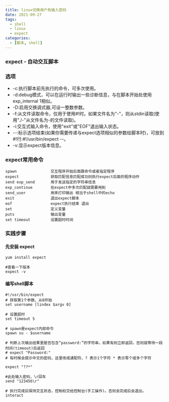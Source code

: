 ```yaml
---
title: linux切换用户免输入密码
date: 2021-09-27
tags: 
  - shell
  - linux
  - expect
categories:
  - [脚本, shell]
---
```



### expect - 自动交互脚本


### 选项
- -c:执行脚本前先执行的命令，可多次使用。
- -d:debug模式，可以在运行时输出一些诊断信息，与在脚本开始处使用exp_internal 1相似。
- -D:启用交换调式器,可设一整数参数。
- -f:从文件读取命令，仅用于使用#!时。如果文件名为"-"，则从stdin读取(使用"./-"从文件名为-的文件读取)。
- -i:交互式输入命令，使用"exit"或"EOF"退出输入状态。
- --:标示选项结束(如果你需要传递与expect选项相似的参数给脚本时)，可放到#!行:#!/usr/bin/expect --。
- -v:显示expect版本信息。
 
### expect常用命令
```
spawn               交互程序开始后面跟命令或者指定程序
expect              获取匹配信息匹配成功则执行expect后面的程序动作
send exp_send       用于发送指定的字符串信息
exp_continue        在expect中多次匹配就需要用到
send_user           用来打印输出 相当于shell中的echo
exit                退出expect脚本
eof                 expect执行结束 退出
set                 定义变量
puts                输出变量
set timeout         设置超时时间
```


### 实践步骤

#### 先安装 expect
```
yum install expect
 
#查看一下版本
expect -v
 ```
 
 
 
#### 编写shell脚本
 
 
 
 ```
#!/usr/bin/expect
# 获取第1个参数，从0开始
set username [lindex $argv 0]

# 设置超时
set timeout 5

# spawn是expect内部命令
spawn su - $username

# 判断上次输出结果里是否包含“password:”的字符串，如果有则立即返回，否则就等待一段时间(timeout)后返回
# expect "Password:"
# 有时候会提示中文的密码，这里改成通配符，? 表示1个字符 * 表示零个或多个字符

expect "??*"

#此处输入密码，\r回车
send "123456\r" 

# 执行完成后保持交互状态，控制权交给控制台(手工操作)。否则会完成后会退出。
interact

 ```
 
 